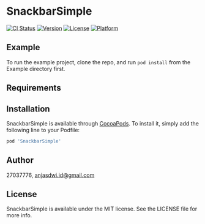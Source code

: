 # SnackbarSimple

[![CI Status](https://img.shields.io/travis/27037776/SnackbarSimple.svg?style=flat)](https://travis-ci.org/27037776/SnackbarSimple)
[![Version](https://img.shields.io/cocoapods/v/SnackbarSimple.svg?style=flat)](https://cocoapods.org/pods/SnackbarSimple)
[![License](https://img.shields.io/cocoapods/l/SnackbarSimple.svg?style=flat)](https://cocoapods.org/pods/SnackbarSimple)
[![Platform](https://img.shields.io/cocoapods/p/SnackbarSimple.svg?style=flat)](https://cocoapods.org/pods/SnackbarSimple)

## Example

To run the example project, clone the repo, and run `pod install` from the Example directory first.

## Requirements

## Installation

SnackbarSimple is available through [CocoaPods](https://cocoapods.org). To install
it, simply add the following line to your Podfile:

```ruby
pod 'SnackbarSimple'
```

## Author

27037776, anjasdwi.id@gmail.com

## License

SnackbarSimple is available under the MIT license. See the LICENSE file for more info.
